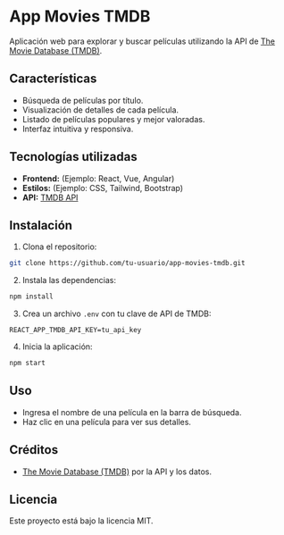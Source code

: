 # App Movies TMDB

Aplicación web para explorar y buscar películas utilizando la API de [The Movie Database (TMDB)](https://www.themoviedb.org/).

## Características

- Búsqueda de películas por título.
- Visualización de detalles de cada película.
- Listado de películas populares y mejor valoradas.
- Interfaz intuitiva y responsiva.

## Tecnologías utilizadas

- **Frontend:** (Ejemplo: React, Vue, Angular)
- **Estilos:** (Ejemplo: CSS, Tailwind, Bootstrap)
- **API:** [TMDB API](https://developers.themoviedb.org/3)

## Instalación

1. Clona el repositorio:
  ```bash
  git clone https://github.com/tu-usuario/app-movies-tmdb.git
  ```
2. Instala las dependencias:
  ```bash
  npm install
  ```
3. Crea un archivo `.env` con tu clave de API de TMDB:
  ```
  REACT_APP_TMDB_API_KEY=tu_api_key
  ```
4. Inicia la aplicación:
  ```bash
  npm start
  ```

## Uso

- Ingresa el nombre de una película en la barra de búsqueda.
- Haz clic en una película para ver sus detalles.

## Créditos

- [The Movie Database (TMDB)](https://www.themoviedb.org/) por la API y los datos.

## Licencia

Este proyecto está bajo la licencia MIT.